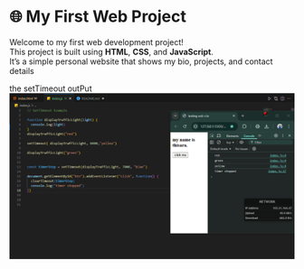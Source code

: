 # 🌐 My First Web Project

Welcome to my first web development project!  
This project is built using **HTML**, **CSS**, and **JavaScript**.  
It’s a simple personal website that shows my bio, projects, and contact details


the setTimeout outPut
![alt text](image.png)